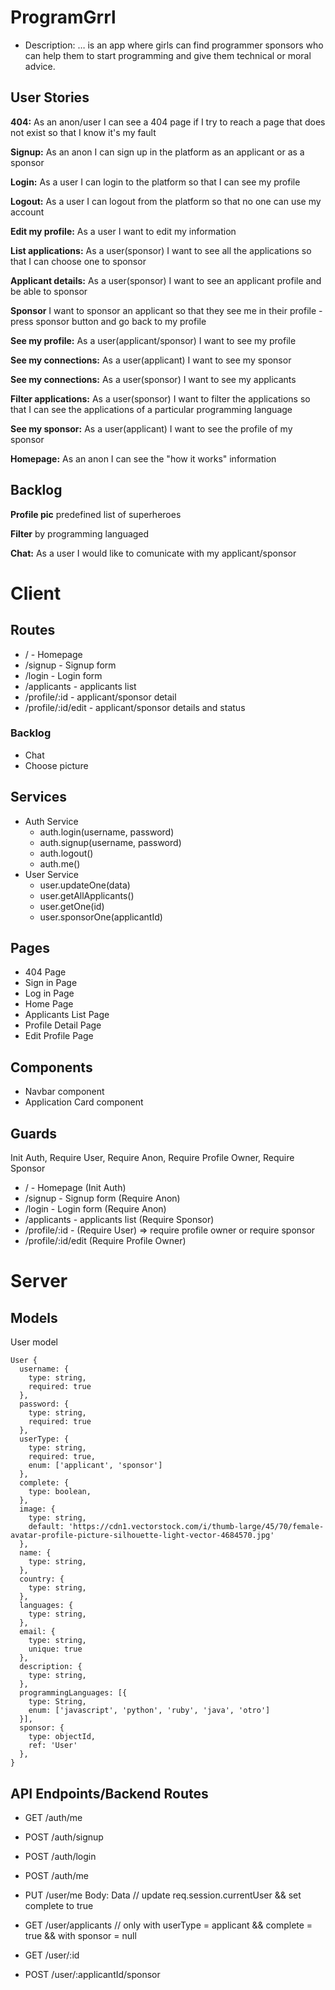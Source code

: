 # ProgramGrrl

- Description: … is an app where girls can find programmer sponsors who can help them to start programming and give them technical or moral advice.

## User Stories

  **404:** As an anon/user I can see a 404 page if I try to reach a page that does not exist so that I know it's my fault

  **Signup:** As an anon I can sign up in the platform as an applicant or as a sponsor 
  
  **Login:** As a user I can login to the platform so that I can see my profile
  
  **Logout:** As a user I can logout from the platform so that no one can use my account

  **Edit my profile:** As a user I want to edit my information

  **List applications:** As a user(sponsor) I want to see all the applications so that I can choose one to sponsor
 
  **Applicant details:** As a user(sponsor) I want to see an applicant profile and be able to sponsor

  **Sponsor** I want to sponsor an applicant so that they see me in their profile - press sponsor button and go back to my profile

  **See my profile:** As a user(applicant/sponsor) I want to see my profile

  **See my connections:** As a user(applicant) I want to see my sponsor

  **See my connections:** As a user(sponsor) I want to see my applicants

  **Filter applications:** As a user(sponsor) I want to filter the applications so that I can see the applications of a particular programming language

  **See my sponsor:** As a user(applicant) I want to see the profile of my sponsor

  **Homepage:** As an anon I can see the "how it works" information

## Backlog

  **Profile pic** predefined list of superheroes

  **Filter** by programming languaged

  **Chat:** As a user I would like to comunicate with my applicant/sponsor

  
# Client

## Routes

  - / - Homepage
  - /signup - Signup form
  - /login - Login form
  - /applicants - applicants list
  - /profile/:id - applicant/sponsor detail
  - /profile/:id/edit - applicant/sponsor details and status

### Backlog

  - Chat
  - Choose picture

## Services

- Auth Service
  - auth.login(username, password)
  - auth.signup(username, password)
  - auth.logout()
  - auth.me()
- User Service
  - user.updateOne(data)
  - user.getAllApplicants()
  - user.getOne(id)
  - user.sponsorOne(applicantId)	


## Pages

- 404 Page
- Sign in Page
- Log in Page
- Home Page
- Applicants List Page
- Profile Detail Page
- Edit Profile Page

## Components

- Navbar component
- Application Card component


## Guards

Init Auth, Require User, Require Anon, Require Profile Owner, Require Sponsor

  - / - Homepage (Init Auth)
  - /signup - Signup form (Require Anon)
  - /login - Login form (Require Anon)
  - /applicants - applicants list (Require Sponsor)
  - /profile/:id - (Require User) => require profile owner or require sponsor
  - /profile/:id/edit (Require Profile Owner)

# Server

## Models

  User model 

  ```
  User {
    username: {
      type: string,
      required: true
    },
    password: {
      type: string,
      required: true
    },
    userType: {
      type: string,
      required: true,
      enum: ['applicant', 'sponsor']
    },
    complete: {
      type: boolean,
    },
    image: {
      type: string,
      default: 'https://cdn1.vectorstock.com/i/thumb-large/45/70/female-avatar-profile-picture-silhouette-light-vector-4684570.jpg'
    },
    name: {
      type: string,   
    },
    country: {
      type: string,  
    },
    languages: {
      type: string,   
    },
    email: {
      type: string,
      unique: true
    },
    description: {
      type: string,
    },
    programmingLanguages: [{
      type: String,
      enum: ['javascript', 'python', 'ruby', 'java', 'otro']
    }],
    sponsor: {
      type: objectId,
      ref: 'User'
    },
  }
  ```


## API Endpoints/Backend Routes

  - GET /auth/me
  - POST /auth/signup
  - POST /auth/login
  - POST /auth/me


  - PUT /user/me Body: Data // update req.session.currentUser && set complete to true
  - GET /user/applicants // only with userType = applicant && complete = true && with sponsor = null
  - GET /user/:id
  - POST /user/:applicantId/sponsor
